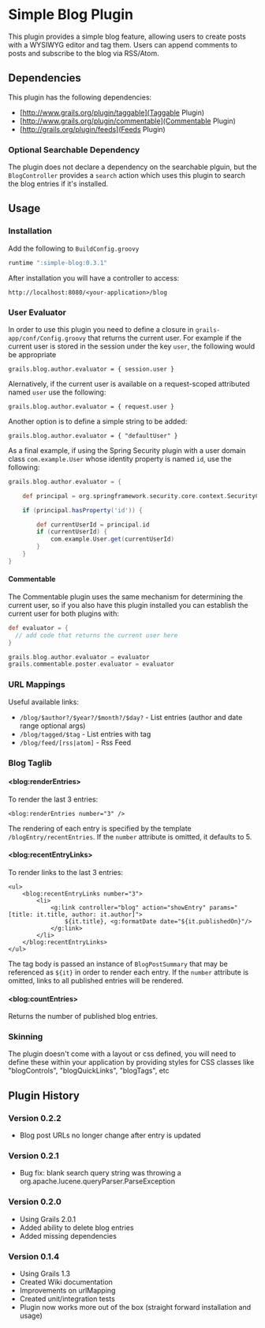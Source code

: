 # Simple Blog Plugin

This plugin provides a simple blog feature, allowing users to create posts
with a WYSIWYG editor and tag them. Users can append comments to posts and subscribe to the blog via RSS/Atom.

## Dependencies

This plugin has the following dependencies:

* [http://www.grails.org/plugin/taggable](Taggable Plugin)
* [http://www.grails.org/plugin/commentable](Commentable Plugin)
* [http://grails.org/plugin/feeds](Feeds Plugin)

### Optional Searchable Dependency

The plugin does not declare a dependency on the searchable plguin, but the `BlogController` provides a `search` action which uses this plugin to search the blog entries if it's installed.

## Usage

### Installation

Add the following to `BuildConfig.groovy`

````groovy
runtime ":simple-blog:0.3.1"
````

After installation you will have a controller to access:

    http://localhost:8080/<your-application>/blog

### User Evaluator

In order to use this plugin you need to define a closure in `grails-app/conf/Config.groovy` that returns the current user. For example if the current user is stored in the session under the key `user`, the following would be appropriate

    grails.blog.author.evaluator = { session.user }

Alernatively, if the current user is available on a request-scoped attributed named `user` use the following:

    grails.blog.author.evaluator = { request.user }

Another option is to define a simple string to be added:

    grails.blog.author.evaluator = { "defaultUser" }

As a final example, if using the Spring Security plugin with a user domain class `com.example.User` whose identity property is named `id`, use the following:

````groovy
grails.blog.author.evaluator = {

    def principal = org.springframework.security.core.context.SecurityContextHolder.context.authentication.principal

    if (principal.hasProperty('id')) {

        def currentUserId = principal.id
        if (currentUserId) {
            com.example.User.get(currentUserId)
        }
    }
}
````

#### Commentable

The Commentable plugin uses the same mechanism for determining the current user, so if you also have this plugin installed you can establish the current user for both plugins with:

````groovy
def evaluator = {
  // add code that returns the current user here
}

grails.blog.author.evaluator = evaluator
grails.commentable.poster.evaluator = evaluator
````


### URL Mappings

Useful available links:

* `/blog/$author?/$year?/$month?/$day?` - List entries (author and date range optional args)
* `/blog/tagged/$tag` - List entries with tag
* `/blog/feed/[rss|atom]` - Rss Feed

### Blog Taglib

#### &lt;blog:renderEntries&gt;

To render the last 3 entries:

    <blog:renderEntries number="3" />

The rendering of each entry is specified by the template `/blogEntry/recentEntries`. If the `number` attribute is
omitted, it defaults to 5.

#### &lt;blog:recentEntryLinks&gt;

To render links to the last 3 entries:

````
<ul>
    <blog:recentEntryLinks number="3">
        <li>
            <g:link controller="blog" action="showEntry" params="[title: it.title, author: it.author]">
                ${it.title}, <g:formatDate date="${it.publishedOn}"/>
            </g:link>
        </li>
    </blog:recentEntryLinks>
</ul>
````

The tag body is passed an instance of `BlogPostSummary` that may be referenced as `${it}` in order to render
each entry. If the `number` attribute is omitted, links to all published entries will be rendered.

#### &lt;blog:countEntries&gt;

Returns the number of published blog entries.

### Skinning

The plugin doesn't come with a layout or css defined, you will need to define these within your application by providing
styles for CSS classes like "blogControls", "blogQuickLinks", "blogTags", etc

## Plugin History

### Version 0.2.2
* Blog post URLs no longer change after entry is updated

### Version 0.2.1
* Bug fix: blank search query string was throwing a org.apache.lucene.queryParser.ParseException

### Version 0.2.0
* Using Grails 2.0.1
* Added ability to delete blog entries
* Added missing dependencies

### Version 0.1.4
* Using Grails 1.3
* Created Wiki documentation
* Improvements on urlMapping
* Created unit/integration tests
* Plugin now works more out of the box (straight forward installation and usage)

